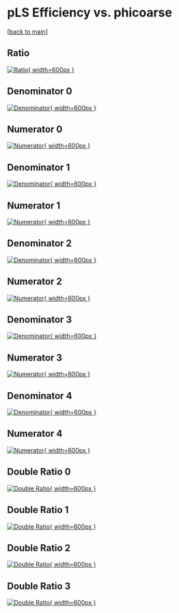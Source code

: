 # pLS Efficiency vs. phicoarse

[[back to main](./)]



## Ratio

[![Ratio](../mtv/var/pLS_loweta_211_0_eff_phicoarse.png){ width=600px }](../mtv/var/pLS_loweta_211_0_eff_phicoarse.pdf)

## Denominator 0

[![Denominator](../mtv/den/pLS_loweta_211_0_eff_phicoarse_den0.png){ width=600px }](../mtv/den/pLS_loweta_211_0_eff_phicoarse_den0.pdf)

## Numerator 0

[![Numerator](../mtv/num/pLS_loweta_211_0_eff_phicoarse_num0.png){ width=600px }](../mtv/num/pLS_loweta_211_0_eff_phicoarse_num0.pdf)

## Denominator 1

[![Denominator](../mtv/den/pLS_loweta_211_0_eff_phicoarse_den1.png){ width=600px }](../mtv/den/pLS_loweta_211_0_eff_phicoarse_den1.pdf)

## Numerator 1

[![Numerator](../mtv/num/pLS_loweta_211_0_eff_phicoarse_num1.png){ width=600px }](../mtv/num/pLS_loweta_211_0_eff_phicoarse_num1.pdf)

## Denominator 2

[![Denominator](../mtv/den/pLS_loweta_211_0_eff_phicoarse_den2.png){ width=600px }](../mtv/den/pLS_loweta_211_0_eff_phicoarse_den2.pdf)

## Numerator 2

[![Numerator](../mtv/num/pLS_loweta_211_0_eff_phicoarse_num2.png){ width=600px }](../mtv/num/pLS_loweta_211_0_eff_phicoarse_num2.pdf)

## Denominator 3

[![Denominator](../mtv/den/pLS_loweta_211_0_eff_phicoarse_den3.png){ width=600px }](../mtv/den/pLS_loweta_211_0_eff_phicoarse_den3.pdf)

## Numerator 3

[![Numerator](../mtv/num/pLS_loweta_211_0_eff_phicoarse_num3.png){ width=600px }](../mtv/num/pLS_loweta_211_0_eff_phicoarse_num3.pdf)

## Denominator 4

[![Denominator](../mtv/den/pLS_loweta_211_0_eff_phicoarse_den4.png){ width=600px }](../mtv/den/pLS_loweta_211_0_eff_phicoarse_den4.pdf)

## Numerator 4

[![Numerator](../mtv/num/pLS_loweta_211_0_eff_phicoarse_num4.png){ width=600px }](../mtv/num/pLS_loweta_211_0_eff_phicoarse_num4.pdf)

## Double Ratio 0

[![Double Ratio](../mtv/ratio/pLS_loweta_211_0_eff_phicoarse_ratio0.png){ width=600px }](../mtv/ratio/pLS_loweta_211_0_eff_phicoarse_ratio0.pdf)

## Double Ratio 1

[![Double Ratio](../mtv/ratio/pLS_loweta_211_0_eff_phicoarse_ratio1.png){ width=600px }](../mtv/ratio/pLS_loweta_211_0_eff_phicoarse_ratio1.pdf)

## Double Ratio 2

[![Double Ratio](../mtv/ratio/pLS_loweta_211_0_eff_phicoarse_ratio2.png){ width=600px }](../mtv/ratio/pLS_loweta_211_0_eff_phicoarse_ratio2.pdf)

## Double Ratio 3

[![Double Ratio](../mtv/ratio/pLS_loweta_211_0_eff_phicoarse_ratio3.png){ width=600px }](../mtv/ratio/pLS_loweta_211_0_eff_phicoarse_ratio3.pdf)

